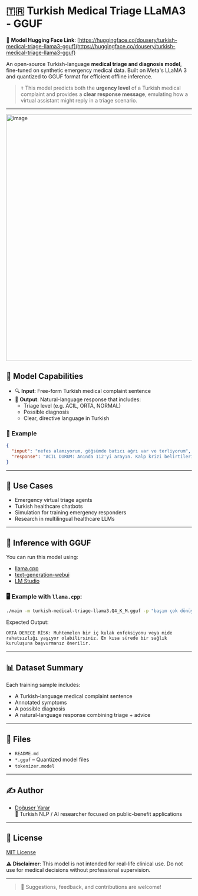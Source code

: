 # 🇹🇷 Turkish Medical Triage LLaMA3 - GGUF

🔗 **Model Hugging Face Link**: [https://huggingface.co/dousery/turkish-medical-triage-llama3-gguf](https://huggingface.co/dousery/turkish-medical-triage-llama3-gguf)

An open-source Turkish-language **medical triage and diagnosis model**, fine-tuned on synthetic emergency medical data. Built on Meta's LLaMA 3 and quantized to GGUF format for efficient offline inference.

> ⚕️ This model predicts both the **urgency level** of a Turkish medical complaint and provides a **clear response message**, emulating how a virtual assistant might reply in a triage scenario.

---
<img width="1611" height="670" alt="image" src="https://github.com/user-attachments/assets/34f704b6-a702-4f03-93de-451ba9d47039" />

## 🧠 Model Capabilities

- 🔍 **Input**: Free-form Turkish medical complaint sentence
- 🎯 **Output**: Natural-language response that includes:
  - Triage level (e.g. ACIL, ORTA, NORMAL)
  - Possible diagnosis
  - Clear, directive language in Turkish

### 📌 Example

```json
{
  "input": "nefes alamıyorum, göğsümde batıcı ağrı var ve terliyorum",
  "response": "ACIL DURUM: Anında 112'yi arayın. Kalp krizi belirtileri gösteriyorsunuz. Derhal hastaneye gitmeniz gerekiyor."
}
```

---

## 🚀 Use Cases

- Emergency virtual triage agents
- Turkish healthcare chatbots
- Simulation for training emergency responders
- Research in multilingual healthcare LLMs

---

## 🔧 Inference with GGUF

You can run this model using:

- [llama.cpp](https://github.com/ggerganov/llama.cpp)
- [text-generation-webui](https://github.com/oobabooga/text-generation-webui)
- [LM Studio](https://lmstudio.ai)

### 🖥️ Example with `llama.cpp`:

```bash
./main -m turkish-medical-triage-llama3.Q4_K_M.gguf -p "başım çok dönüyor, ayakta duramıyorum ve kusuyorum"
```

Expected Output:
```
ORTA DERECE RİSK: Muhtemelen bir iç kulak enfeksiyonu veya mide rahatsızlığı yaşıyor olabilirsiniz. En kısa sürede bir sağlık kuruluşuna başvurmanız önerilir.
```

---

## 📊 Dataset Summary

Each training sample includes:

- A Turkish-language medical complaint sentence
- Annotated symptoms
- A possible diagnosis
- A natural-language response combining triage + advice

---

## 📁 Files

- `README.md`
- `*.gguf` – Quantized model files
- `tokenizer.model`

---

## ✍️ Author

- [Doğuser Yarar](https://huggingface.co/dousery)  
🧪 Turkish NLP / AI researcher focused on public-benefit applications

---

## 📜 License

[MIT License](LICENSE)

⚠️ **Disclaimer**: This model is not intended for real-life clinical use. Do not use for medical decisions without professional supervision.

---

> 💬 Suggestions, feedback, and contributions are welcome!
